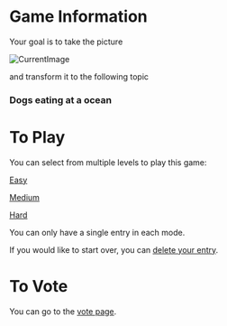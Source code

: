 
# Game Information

Your goal is to take the picture

![CurrentImage]( https://fileserver.matissetec.dev/output/createImage/630649313860780043/6010377614/6010377614/png )

and transform it to the following topic 

<h3> Dogs eating at a ocean </h3>

# To Play

You can select from multiple levels to play this game:

[Easy](https://github.com/MatissesProjects/GenerateImage/issues/new?title=Game%20easy%20Dont%20modify%20the%20title%20just%20use%20the%20form&template=easy.yml)

[Medium](https://github.com/MatissesProjects/GenerateImage/issues/new?title=Game%20medium%20Dont%20modify%20the%20title%20just%20use%20the%20form&template=medium.yml)

[Hard](https://github.com/MatissesProjects/GenerateImage/issues/new?title=Game%20hard%20Dont%20modify%20the%20title%20just%20use%20the%20form&template=hard.yml)

You can only have a single entry in each mode.

If you would like to start over, you can [delete your entry](https://github.com/MatissesProjects/GenerateImage/issues/new?title=DeleteEntry%20Dont%20modify%20the%20title%20just%20use%20the%20form&template=deleteEntry.yml).

# To Vote

You can go to the [vote page](https://github.com/MatissesProjects/GenerateImage/tree/main/PlayGame/VotePage).

